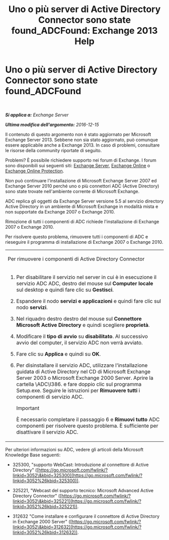﻿---
title: 'Uno o più server di Active Directory Connector sono state found_ADCFound: Exchange 2013 Help'
TOCTitle: Uno o più server di Active Directory Connector sono state found_ADCFound
ms:assetid: a874f51f-09a2-4a76-9695-d61fb1ee6c1c
ms:mtpsurl: https://technet.microsoft.com/it-it/library/ms.exch.setupreadiness.adcfound(v=EXCHG.150)
ms:contentKeyID: 50481390
ms.date: 05/22/2018
mtps_version: v=EXCHG.150
ms.translationtype: MT
---

# Uno o più server di Active Directory Connector sono state found\_ADCFound

 

_**Si applica a:** Exchange Server_

_**Ultima modifica dell'argomento:** 2016-12-15_

Il contenuto di questo argomento non è stato aggiornato per Microsoft Exchange Server 2013. Sebbene non sia stato aggiornato, può comunque essere applicabile anche a Exchange 2013. In caso di problemi, consultare le risorse della community riportate di seguito.

Problemi? È possibile richiedere supporto nei forum di Exchange. I forum sono disponibili sui seguenti siti: [Exchange Server](https://go.microsoft.com/fwlink/p/?linkid=60612), [Exchange Online](https://go.microsoft.com/fwlink/p/?linkid=267542) o [Exchange Online Protection](https://go.microsoft.com/fwlink/p/?linkid=285351).

Non può continuare l'installazione di Microsoft Exchange Server 2007 ed Exchange Server 2010 perché uno o più connettori ADC (Active Directory) sono state trovate nell'ambiente corrente di Microsoft Exchange.

ADC replica gli oggetti da Exchange Server versione 5.5 al servizio directory Active Directory in un ambiente di Microsoft Exchange in modalità mista e non supportate da Exchange 2007 o Exchange 2010.

Rimozione di tutti i componenti di ADC richiede l'installazione di Exchange 2007 o Exchange 2010.

Per risolvere questo problema, rimuovere tutti i componenti di ADC e rieseguire il programma di installazione di Exchange 2007 o Exchange 2010.


<table>
<colgroup>
<col style="width: 100%" />
</colgroup>
<tbody>
<tr class="odd">
<td><p>Per rimuovere i componenti di Active Directory Connector</p></td>
</tr>
<tr class="even">
<td><ol>
<li><p>Per disabilitare il servizio nel server in cui è in esecuzione il servizio ADC ADC, destro del mouse sul <strong>Computer locale</strong> sul desktop e quindi fare clic su <strong>Gestisci</strong>.</p></li>
<li><p>Espandere il nodo <strong>servizi e applicazioni</strong> e quindi fare clic sul nodo <strong>servizi</strong>.</p></li>
<li><p>Nel riquadro destro destro del mouse sul <strong>Connettore Microsoft Active Directory</strong> e quindi scegliere <strong>proprietà</strong>.</p></li>
<li><p>Modificare il <strong>tipo di avvio</strong> su <strong>disabilitato</strong>. Al successivo avvio del computer, il servizio ADC non verrà avviato.</p></li>
<li><p>Fare clic su <strong>Applica</strong> e quindi su <strong>OK</strong>.</p></li>
<li><p>Per disinstallare il servizio ADC, utilizzare l'installazione guidata di Active Directory nel CD di Microsoft Exchange Server 2003 o Microsoft Exchange 2000 Server. Aprire la cartella \ADC\I386. e fare doppio clic sul programma Setup.exe. Seguire le istruzioni per <strong>Rimuovere tutti</strong> i componenti di servizio ADC.</p>

> [!IMPORTANT]
> È necessario completare il passaggio 6 e <STRONG>Rimuovi tutto</STRONG> ADC componenti per risolvere questo problema. È sufficiente per disattivare il servizio ADC.


</li>
</ol></td>
</tr>
</tbody>
</table>


Per ulteriori informazioni su ADC, vedere gli articoli della Microsoft Knowledge Base seguenti:

  - 325300, "supporto WebCast: Introduzione al connettore di Active Directory" ([https://go.microsoft.com/fwlink/?linkid=3052\&kbid=325300](https://go.microsoft.com/fwlink/?linkid=3052%26kbid=325300)).

  - 325221, "Webcast del supporto tecnico: Microsoft Advanced Active Directory Connector" ([https://go.microsoft.com/fwlink/?linkid=3052\&kbid=325221](https://go.microsoft.com/fwlink/?linkid=3052%26kbid=325221)).

  - 312632 "Come installare e configurare il connettore di Active Directory in Exchange 2000 Server" ([https://go.microsoft.com/fwlink/?linkid=3052\&kbid=312632](https://go.microsoft.com/fwlink/?linkid=3052%26kbid=312632)).

